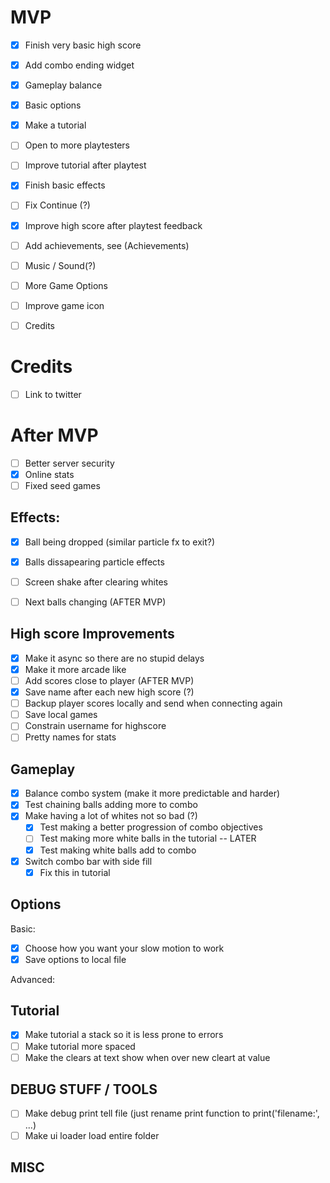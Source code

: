 MVP
====
- [x] Finish very basic high score
- [x] Add combo ending widget
- [x] Gameplay balance
- [x] Basic options
- [x] Make a tutorial

- [ ] Open to more playtesters

- [ ] Improve tutorial after playtest
- [x] Finish basic effects
- [ ] Fix Continue (?)
- [x] Improve high score after playtest feedback
- [ ] Add achievements, see (Achievements)
- [ ] Music / Sound(?)
- [ ] More Game Options
- [ ] Improve game icon
- [ ] Credits

Credits
=======
- [ ] Link to twitter

After MVP
=========
- [ ] Better server security
- [x] Online stats
- [ ] Fixed seed games

Effects:
--------
- [x] Ball being dropped (similar particle fx to exit?)
- [x] Balls dissapearing particle effects
- [ ] Screen shake after clearing whites
- [ ] Next balls changing (AFTER MVP)


High score Improvements
-----------------------
- [x] Make it async so there are no stupid delays
- [x] Make it more arcade like
- [ ] Add scores close to player (AFTER MVP)
- [x] Save name after each new high score (?)
- [ ] Backup player scores locally and send when connecting again
- [ ] Save local games
- [ ] Constrain username for highscore
- [ ] Pretty names for stats

Gameplay
--------
- [x] Balance combo system (make it more predictable and harder)
- [x] Test chaining balls adding more to combo
- [x] Make having a lot of whites not so bad (?)
  - [x] Test making a better progression of combo objectives
  - [ ] Test making more white balls in the tutorial -- LATER
  - [x] Test making white balls add to combo
- [x] Switch combo bar with side fill
  - [x] Fix this in tutorial

Options
-------
Basic:
- [x] Choose how you want your slow motion to work
- [x] Save options to local file

Advanced:

Tutorial
--------
- [x] Make tutorial a stack so it is less prone to errors
- [ ] Make tutorial more spaced
- [ ] Make the clears at text show when over new cleart at value

DEBUG STUFF / TOOLS
-------------------
- [ ] Make debug print tell file (just rename print function to print('filename:', ...)
- [ ] Make ui loader load entire folder

MISC
----


